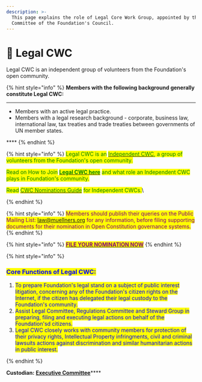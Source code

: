 ```yaml
---
description: >-
  This page explains the role of Legal Core Work Group, appointed by the Legal
  Committee of the Foundation's Council.
---
```


# 📖 Legal CWC

Legal CWC is an independent group of volunteers from the Foundation's open community.&#x20;

{% hint style="info" %}
**Members with the following background generally constitute Legal CWC:**

****

* Members with an active legal practice.
* Members with a legal research background - corporate, business law, international law, tax treaties and trade treaties between governments of UN member states.

&#x20;****&#x20;
{% endhint %}

{% hint style="info" %}
<mark style="color:green;">Legal CWC is an</mark> [<mark style="color:green;">Independent CWC</mark>](../core-working-committee/independent-cwcs.md)<mark style="color:green;">, a group of volunteers from the Foundation's open community.</mark>&#x20;

<mark style="color:green;">Read on How to Join</mark> [<mark style="color:green;">**Legal CWC here**</mark>](../core-working-committee/independent-cwcs.md) <mark style="color:green;">and what role an Independent CWC plays in Foundation's community.</mark>

<mark style="color:green;">Read</mark> [<mark style="color:green;">CWC Nominations Guide</mark>](broken-reference) <mark style="color:green;">for Independent CWCs.</mark>\

{% endhint %}

{% hint style="info" %}
<mark style="color:purple;">Members should publish their queries on the Public Mailing List: law@muellners.org for any information, before filing supporting documents for their nomination in Open Constitution governance systems.</mark>
{% endhint %}

{% hint style="info" %}
<mark style="color:purple;">****</mark>[<mark style="color:purple;">**FILE YOUR NOMINATION NOW**</mark>](https://share.hsforms.com/1Tl1NczJOTwWoM6n4BZRU-g3xaqh)<mark style="color:purple;">****</mark>
{% endhint %}



{% hint style="info" %}
### <mark style="color:blue;">Core Functions of Legal CWC:</mark>

1. <mark style="color:blue;">To prepare Foundation's legal stand on a subject of public interest litigation, concerning any of the Foundation's citizen rights on the Internet, if the citizen has delegated their legal custody to the Foundation's community.</mark>
2. <mark style="color:blue;">Assist Legal Committee, Regulations Committee and Steward Group in preparing, filing and executing legal actions on behalf of the Foundation'sd citizens.</mark>
3. <mark style="color:blue;">Legal CWC closely works with community members for protection of their privacy rights, Intellectual Property infringments, civil and criminal lawsuits actions against discrimination and similar humanitarian actions in public interest.</mark>


{% endhint %}

**Custodian:** [**Executive Committee**](../executive-council.md)****
